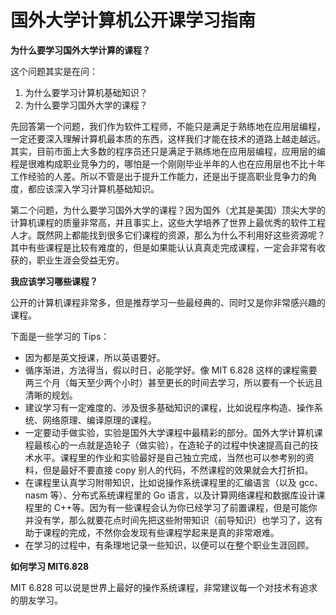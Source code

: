# 国外大学计算机公开课学习指南

**为什么要学习国外大学计算的课程？**

这个问题其实是在问：

1. 为什么要学习计算机基础知识？
2. 为什么要学习国外大学的课程？

先回答第一个问题，我们作为软件工程师，不能只是满足于熟练地在应用层编程，一定还要深入理解计算机最本质的东西，这样我们才能在技术的道路上越走越远。其实，目前市面上大多数的程序员还只是满足于熟练地在应用层编程，应用层的编程是很难构成职业竞争力的，哪怕是一个刚刚毕业半年的人也在应用层也不比十年工作经验的人差。所以不管是出于提升工作能力，还是出于提高职业竞争力的角度，都应该深入学习计算机基础知识。

第二个问题，为什么要学习国外大学的课程？因为国外（尤其是美国）顶尖大学的计算机课程的质量非常高，并且事实上，这些大学培养了世界上最优秀的软件工程人才。既然网上都能找到很多它们课程的资源，那么为什么不利用好这些资源呢？其中有些课程是比较有难度的，但是如果能认认真真走完成课程，一定会非常有收获的，职业生涯会受益无穷。

**我应该学习哪些课程？**

公开的计算机课程非常多，但是推荐学习一些最经典的、同时又是你非常感兴趣的课程。

下面是一些学习的 Tips：

-   因为都是英文授课，所以英语要好。
-   循序渐进，方法得当，假以时日，必能学好。像 MIT 6.828 这样的课程需要两三个月（每天至少两个小时）甚至更长的时间去学习，所以要有一个长远且清晰的规划。
-   建议学习有一定难度的、涉及很多基础知识的课程，比如说程序构造、操作系统、网络原理、编译原理的课程。
-   一定要动手做实验，实验是国外大学课程中最精彩的部分。国外大学计算机课程最核心的一点就是造轮子（做实验），在造轮子的过程中快速提高自己的技术水平。课程里的作业和实验最好是自己独立完成，当然也可以参考别的资料，但是最好不要直接 copy 别人的代码，不然课程的效果就会大打折扣。
-   在课程里认真学习附带知识，比如说操作系统课程里的汇编语言（以及 gcc、nasm 等）、分布式系统课程里的 Go 语言，以及计算网络课程和数据库设计课程里的 C++等。因为有一些课程会认为你已经学习了前置课程，但是可能你并没有学，那么就要花点时间先把这些附带知识（前导知识）也学习了，这有助于课程的完成，不然你会发现有些课程学起来是真的非常艰难。
-   在学习的过程中，有条理地记录一些知识，以便可以在整个职业生涯回顾。

**如何学习 MIT6.828**

MIT 6.828 可以说是世界上最好的操作系统课程，非常建议每一个对技术有追求的朋友学习。
